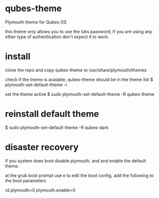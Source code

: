 # qubes-theme
Plymouth theme for Qubes OS

this theme only allows you to use the luks password, if you are using any other type of authentication don't expect it to work.

# install
clone the repo and copy qubes-theme to /usr/share/plymouth/themes

check if the theme is avaiable, qubes-theme should be in the theme list
$ plymouth-set-default-theme -l

set the theme active
$ sudo plymouth-set-default-theme -R qubes-theme

# reinstall default theme
$ sudo plymouth-set-default-theme -R qubes-dark

# disaster recovery
if you system does boot disable plymouth, and and enable the default theme.

at the grub boot prompt use e to edit the boot config, add the following to the boot parameters

rd.plymouth=0 plymouth.enable=0
